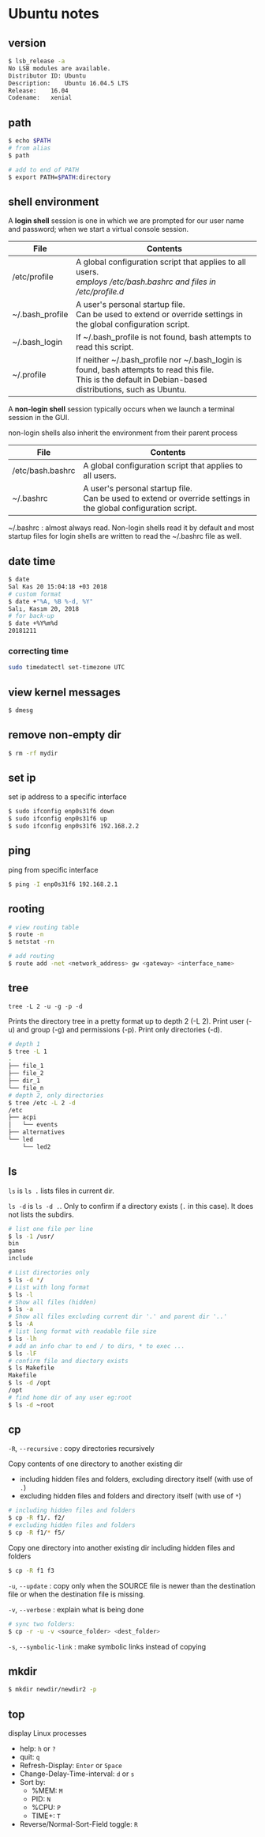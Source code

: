 # Ubuntu notes

## version

```bash
$ lsb_release -a
No LSB modules are available.
Distributor ID:	Ubuntu
Description:	Ubuntu 16.04.5 LTS
Release:	16.04
Codename:	xenial
```

## path

```bash
$ echo $PATH
# from alias
$ path

# add to end of PATH
$ export PATH=$PATH:directory
```

## shell environment

A **login shell** session is one in which we are prompted for our user name and password; when we start a virtual console session.

| File            | Contents                                                                                                                                                       |
| --------------- | -------------------------------------------------------------------------------------------------------------------------------------------------------------- |
| /etc/profile    | A global configuration script that applies to all users.<br> *employs /etc/bash.bashrc and files in /etc/profile.d*                                            |
| ~/.bash_profile | A user's personal startup file.<br> Can be used to extend or override settings in the global configuration script.                                             |
| ~/.bash_login   | If ~/.bash_profile is not found, bash attempts to read this script.                                                                                            |
| ~/.profile      | If neither ~/.bash_profile nor ~/.bash_login is found, bash attempts to read this file.<br> This is the default in Debian-based distributions, such as Ubuntu. |

A **non-login shell** session typically occurs when we launch a terminal session in the GUI.

non-login shells also inherit the environment from their parent process

| File             | Contents                                                                                                           |
| ---------------- | ------------------------------------------------------------------------------------------------------------------ |
| /etc/bash.bashrc | A global configuration script that applies to all users.                                                           |
| ~/.bashrc        | A user's personal startup file.<br> Can be used to extend or override settings in the global configuration script. |

~/.bashrc
: almost always read. Non-login shells read it by default and most startup files for login shells are written to read the ~/.bashrc file as well.

## date time

```bash
$ date
Sal Kas 20 15:04:18 +03 2018
# custom format
$ date +"%A, %B %-d, %Y"
Salı, Kasım 20, 2018
# for back-up
$ date +%Y%m%d
20181211
```

### correcting time

```bash
sudo timedatectl set-timezone UTC
```

## view kernel messages

```bash
$ dmesg
```

## remove non-empty dir

```bash
$ rm -rf mydir
```

## set ip

set ip address to a specific interface

```bash
$ sudo ifconfig enp0s31f6 down
$ sudo ifconfig enp0s31f6 up
$ sudo ifconfig enp0s31f6 192.168.2.2
```

## ping

ping from specific interface

```bash
$ ping -I enp0s31f6 192.168.2.1
```

## rooting

```bash
# view routing table
$ route -n
$ netstat -rn

# add routing
$ route add -net <network_address> gw <gateway> <interface_name>
```

## tree

`tree -L 2 -u -g -p -d`

Prints the directory tree in a pretty format up to depth 2 (-L 2). Print user (-u) and group (-g) and permissions (-p). Print only directories (-d).

```bash
# depth 1
$ tree -L 1
.
├── file_1
├── file_2
├── dir_1
└── file_n
# depth 2, only directories
$ tree /etc -L 2 -d
/etc
├── acpi
│   └── events
├── alternatives
└── led
    └── led2
```

## ls

`ls` is `ls .` lists files in current dir.

`ls -d` is `ls -d .`. Only to confirm if a directory exists (`.` in this case). It does not lists the subdirs.

```bash
# list one file per line
$ ls -1 /usr/
bin
games
include

# List directories only
$ ls -d */
# List with long format
$ ls -l
# Show all files (hidden)
$ ls -a
# Show all files excluding current dir '.' and parent dir '..'
$ ls -A
# list long format with readable file size
$ ls -lh
# add an info char to end / to dirs, * to exec ...
$ ls -lF
# confirm file and diectory exists
$ ls Makefile
Makefile
$ ls -d /opt
/opt
# find home dir of any user eg:root
$ ls -d ~root
```

## cp

`-R`, `--recursive`
: copy directories recursively

Copy contents of one directory to another existing dir 
- including hidden files and folders, excluding directory itself (with use of `.`)
- excluding hidden files and folders and directory itself (with use of `*`)

```bash
# including hidden files and folders
$ cp -R f1/. f2/
# excluding hidden files and folders
$ cp -R f1/* f5/
```

Copy one directory into another existing dir including hidden files and folders

```bash
$ cp -R f1 f3
```

`-u`, `--update`
: copy only when the SOURCE file is newer than the destination file or when the destination file is missing.

`-v`, `--verbose`
: explain what is being done

```bash
# sync two folders:
$ cp -r -u -v <source_folder> <dest_folder>
```

`-s`, `--symbolic-link`
: make symbolic links instead of copying

## mkdir

```bash
$ mkdir newdir/newdir2 -p
```

## top

display Linux processes

- help: `h` or `?`
- quit: `q`
- Refresh-Display: `Enter` or `Space`
- Change-Delay-Time-interval: `d` or `s`
- Sort by:
  - %MEM: `M`
  - PID: `N`
  - %CPU: `P`
  - TIME+: `T`
- Reverse/Normal-Sort-Field toggle: `R`
